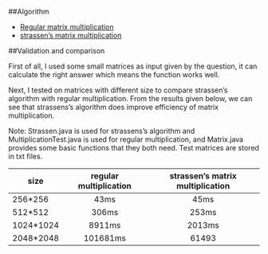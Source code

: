 ##Algorithm
* [Regular matrix multiplication](https://en.wikipedia.org/wiki/Matrix_multiplication)
* [strassen’s matrix multiplication](https://en.wikipedia.org/wiki/Strassen_algorithm)

##Validation and comparison

First of all, I used some small matrices as input given by the question, it can calculate the right answer which means the function works well. 

Next, I tested on matrices with different size to compare strassen’s algorithm with regular multiplication. From the results given below, we can see that strassens’s algorithm does improve efficiency of matrix multiplication.

Note: Strassen.java is used for strassens’s algorithm and MultiplicationTest.java is used for regular multiplication, and Matrix.java provides some basic functions that they both need. Test matrices are stored in txt files.

| size | regular multiplication| strassen’s matrix multiplication|
|------|:----:|:----:|
|256*256| 43ms| 45ms|
|512*512| 306ms| 253ms|
|1024*1024| 8911ms| 2013ms|
|2048*2048| 101681ms| 61493|
